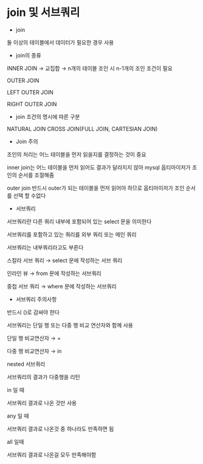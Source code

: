 # join 및 서브쿼리

- join

둘 이상의 테이블에서 데이터가 필요한 경우 사용

- join의 종류

INNER JOIN → 교집합 → n개의 테이블 조인 시 n-1개의 조인 조건이 필요

OUTER JOIN

LEFT OUTER JOIN

RIGHT OUTER JOIN

- join 조건의 명시에 따른 구분

NATURAL JOIN
CROSS JOIN(FULL JOIN, CARTESIAN JOIN)

- Join 주의

조인의 처리는 어느 테이블을 먼저 읽을지를 결정하는 것이 중요

inner join는 어느 테이블을 먼저 읽어도 결과가 달라지지 않아 mysql 옵티마이저가 조인의 순서를 조절해줌

outer join 반드시 outer가 되는 테이블을 먼저 읽어야 하므로 옵티마이저가 조인 순서를 선택 할 수없다

- 서브쿼리

서브쿼리란 다른 쿼리 내부에 포함되어 있는 select 문을 의미한다

서브쿼리를 포함하고 있는 쿼리를 외부 쿼리 또는 메인 쿼리

서브쿼리는 내부쿼리라고도 부른다

스칼라 서브 쿼리 → select 문에 작성하는 서브 쿼리

인라인 뷰 → from 문에 작성하는 서브쿼리

중첩 서브 쿼리 → where 문에 작성하는 서브쿼리

- 서브쿼리 주의사항

반드시 ()로 감싸야 한다

서브쿼리는 단일 행 또는 다중 행 비교 연산자와 함께 사용

단일 행 비교연산자 → = 

다중 행 비교연산자 → in

nested 서브쿼리

서브쿼리의 결과가 다중행을 리턴 

in 일 때 

서브쿼리 결과로 나온 것만 사용

any 일 때

서브쿼리 결과로 나온것 중 하나라도 만족하면 됨

all 일때

서브쿼리 결과로 나온걸 모두 만족해야함